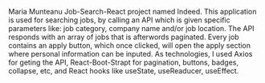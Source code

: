 Maria Munteanu 
Job-Search-React project named Indeed. 
This application is used for searching jobs, by calling an API which is given specific parameters like: job category, company name and/or job location. 
The API responds with an array of jobs that is afterwords paginated. Every job contains an apply button, which once clicked, will open the apply section where personal information can be inputed. 
As technologies, I used Axios for geting the API, React-Boot-Strapt for pagination, buttons, badges, collapse, etc, and React hooks like useState, useReaducer, useEffect. 

